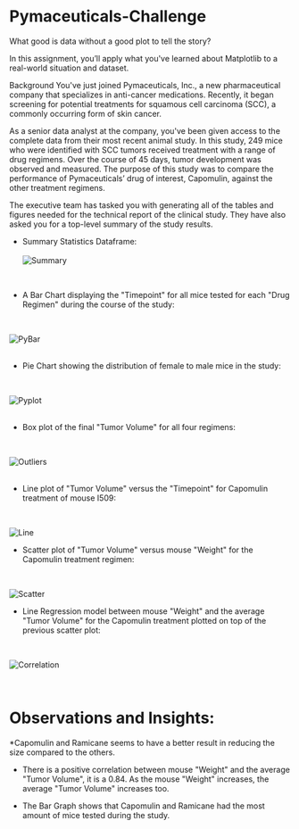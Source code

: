 # Pymaceuticals-Challenge

What good is data without a good plot to tell the story?

In this assignment, you’ll apply what you've learned about Matplotlib to a real-world situation and dataset.

Background
You've just joined Pymaceuticals, Inc., a new pharmaceutical company that specializes in anti-cancer medications. Recently, it began screening for potential treatments for squamous cell carcinoma (SCC), a commonly occurring form of skin cancer.

As a senior data analyst at the company, you've been given access to the complete data from their most recent animal study. In this study, 249 mice who were identified with SCC tumors received treatment with a range of drug regimens. Over the course of 45 days, tumor development was observed and measured. The purpose of this study was to compare the performance of Pymaceuticals’ drug of interest, Capomulin, against the other treatment regimens.

The executive team has tasked you with generating all of the tables and figures needed for the technical report of the clinical study. They have also asked you for a top-level summary of the study results.



* Summary Statistics Dataframe: <br>
  <br>
 ![Summary](https://github.com/user-attachments/assets/989ba466-eb6d-4a03-aea3-42b6a332448c) <br>
<br>

* A Bar Chart displaying the "Timepoint" for all mice tested for each "Drug Regimen" during the course of the study:
 <br>
 
 ![PyBar](https://github.com/user-attachments/assets/7911268f-e001-44d0-8283-3d09d8ea2916) <br>
 <br>
 
* Pie Chart showing the distribution of female to male mice in the study:
 <br>
 
 ![Pyplot](https://github.com/user-attachments/assets/4429d64e-40ff-4f2b-b0a8-c3b51fd85d20) <br>
 <br>

* Box plot of the final "Tumor Volume" for all four regimens:
 <br>

 ![Outliers](https://github.com/user-attachments/assets/b7e632c5-d7fc-4959-8f2c-f08048b3f7cb) <br>
 <br>

* Line plot of "Tumor Volume" versus the "Timepoint" for Capomulin treatment of mouse I509:
 <br>

 ![Line](https://github.com/user-attachments/assets/42f038d4-64be-4399-9523-33f831b8430e) <br>


* Scatter plot of "Tumor Volume" versus mouse "Weight" for the Capomulin treatment regimen:
 <br>

 ![Scatter](https://github.com/user-attachments/assets/e7d4d9db-c8db-4687-aae1-0ec2d1d7a65e) <br>


* Line Regression model between mouse "Weight" and the average "Tumor Volume" for the Capomulin treatment plotted on top of the previous scatter plot:
 <br>

 ![Correlation](https://github.com/user-attachments/assets/b6bf4297-6aa5-4590-8560-998d3b64bef1) <br>

 <br>

# Observations and Insights:

  *Capomulin and Ramicane seems to have a better result in reducing the size compared to the others.

  * There is a positive correlation between mouse "Weight" and the average "Tumor Volume", it is a 0.84. As the mouse "Weight" increases, the average "Tumor Volume" increases too.

  * The Bar Graph shows that Capomulin and Ramicane had the most amount of mice tested during the study.
